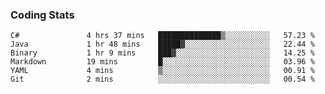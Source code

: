 
### Coding Stats
<!--START_SECTION:waka-->

```text
C#               4 hrs 37 mins   ██████████████▒░░░░░░░░░░   57.23 %
Java             1 hr 48 mins    █████▓░░░░░░░░░░░░░░░░░░░   22.44 %
Binary           1 hr 9 mins     ███▓░░░░░░░░░░░░░░░░░░░░░   14.25 %
Markdown         19 mins         █░░░░░░░░░░░░░░░░░░░░░░░░   03.96 %
YAML             4 mins          ▒░░░░░░░░░░░░░░░░░░░░░░░░   00.91 %
Git              2 mins          ░░░░░░░░░░░░░░░░░░░░░░░░░   00.54 %
```

<!--END_SECTION:waka-->

